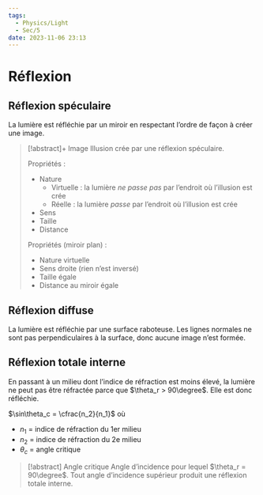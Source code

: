 ```yaml
---
tags:
  - Physics/Light
  - Sec/5
date: 2023-11-06 23:13
---
```


# Réflexion

## Réflexion spéculaire

La lumière est réfléchie par un miroir en respectant l’ordre de façon à créer une image.

> [!abstract]+ Image
> Illusion crée par une réflexion spéculaire.
> 
> Propriétés :
> 
> - Nature
> 	- Virtuelle : la lumière *ne passe pas* par l’endroit où l’illusion est crée
> 	- Réelle : la lumière *passe* par l’endroit où l’illusion est crée
> - Sens
> - Taille
> - Distance
> 
> Propriétés (miroir plan) :
> 
> - Nature virtuelle
> - Sens droite (rien n’est inversé)
> - Taille égale
> - Distance au miroir égale

## Réflexion diffuse

La lumière est réfléchie par une surface raboteuse. Les lignes normales ne sont pas perpendiculaires à la surface, donc aucune image n’est formée.

## Réflexion totale interne

En passant à un milieu dont l’indice de réfraction est moins élevé, la lumière ne peut pas être réfractée parce que $\theta_r > 90\degree$. Elle est donc réfléchie.

$\sin\theta_c = \cfrac{n_2}{n_1}$ où

- $n_1$ = indice de réfraction du 1er milieu
- $n_2$ = indice de réfraction du 2e milieu
- $\theta_c$ = angle critique

> [!abstract] Angle critique
> Angle d’incidence pour lequel $\theta_r = 90\degree$. Tout angle d’incidence supérieur produit une réflexion totale interne.
